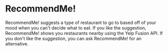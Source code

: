 # RecommendMe!

RecommendMe! suggests a type of restaurant to go to based off of your mood when you can't decide what to eat. If you like the suggestion, RecommendMe! shows you restaurants nearby using the Yelp Fusion API. If you don't like the suggestion, you can ask RecommendMe! for an alternative. 
